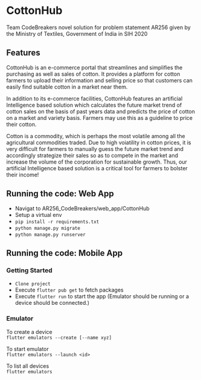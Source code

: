 # CottonHub
Team CodeBreakers novel solution for problem statement AR256 given by the Ministry of Textiles, Government of India in SIH 2020

## Features

CottonHub is an e-commerce portal that streamlines and simplifies the purchasing as well as sales of cotton.  It provides a platform for cotton farmers to upload their information and selling price so that customers can easily find suitable cotton in a market near them.

In addition to its e-commerce facilities, CottonHub features an artificial Intelligence based solution which calculates the future market trend of cotton sales on the basis of past years data and predicts the price of cotton on a market and variety basis. Farmers may use this as a guideline to price their cotton. 

Cotton is a commodity, which is perhaps the most volatile among all the agricultural commodities traded. Due to high voiatility in cotton prices, it is very difficult for farmers to manually guess the future market trend and accordingly strategize their sales so as to compete in the market and increase the volume of the corporation for sustainable growth. Thus, our artificial Intelligence based solution is a critical tool for farmers to bolster their income!

## Running the code: Web App
- Navigat to AR256_CodeBreakers/web_app/CottonHub
- Setup a virtual env
- `pip install -r requirements.txt`
- `python manage.py migrate`
- `python manage.py runserver`

## Running the code: Mobile App
### Getting Started 

- `Clone project`
- Execute `flutter pub get` to fetch packages
- Execute `flutter run` to start the app (Emulator should be running or a device should be connected.)

### Emulator
To create a device <br>
`flutter emulators --create [--name xyz]`

To start emulator <br>
`flutter emulators --launch <id>`

To list all devices <br>
`flutter emulators`


